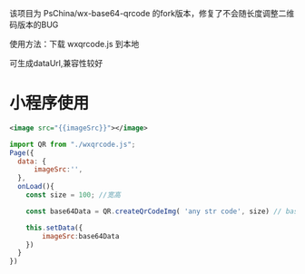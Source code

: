 该项目为 PsChina/wx-base64-qrcode 的fork版本，修复了不会随长度调整二维码版本的BUG

使用方法：下载 wxqrcode.js 到本地

可生成dataUrl,兼容性较好

# 小程序使用

```xml
<image src="{{imageSrc}}"></image>
```
```js
import QR from "./wxqrcode.js";
Page({
  data: {
      imageSrc:'',
  },
  onLoad(){
    const size = 100; //宽高

    const base64Data = QR.createQrCodeImg( 'any str code', size) // base64的数据

    this.setData({
        imageSrc:base64Data
    })
  }
})
```
